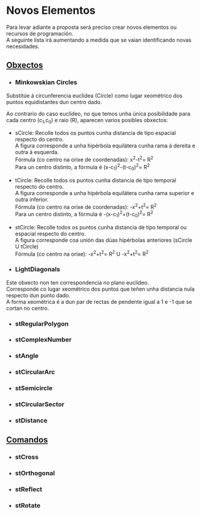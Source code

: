 # Novos Elementos
Para levar adiante a proposta será preciso crear novos elementos ou recursos de programación. <br>
A seguinte lista irá aumentando a medida que se vaian identificando novas necesidades.

## [Obxectos](../documents/GeoGebra/Objects.md)
*  ###  Minkowskian Circles <br>
Substitúe á circunferencia euclidea (Circle) como lugar xeométrico dos puntos equidistantes dun centro dado.

Ao contrario do caso euclídeo, no que temos unha única posibilidade para cada centro (c<sub>1</sub>,c<sub>0</sub>)  e raio (R), aparecen varios posibles obxectos:
* sCircle: 
   Recolle todos os puntos cunha distancia de tipo espacial respecto do centro. <br>
   A figura corresponde a unha hipérbola equilátera cunha rama á dereita e outra á esquerda.<br>
Fórmula (co centro na orixe de coordenadas): x<sup>2</sup>-t<sup>2</sup>= R<sup>2</sup><br> 
      Para un centro distinto, a fórmula é  (x-c<sub>1</sub>)<sup>2</sup>-(t-c<sub>0</sub>)<sup>2</sup>= R<sup>2</sup><br>

* tCircle: 
   Recolle todos os puntos cunha distancia de tipo temporal respecto do centro. <br>
   A figura corresponde a unha hipérbola equilátera cunha rama superior e outra inferior.<br>
Fórmula (co centro na orixe de coordenadas): -x<sup>2</sup>+t<sup>2</sup>= R<sup>2</sup><br>
Para un centro distinto, a fórmula é  -(x-c<sub>1</sub>)<sup>2</sup>+(t-c<sub>0</sub>)<sup>2</sup>= R<sup>2</sup><br> 

* stCircle: 
   Recolle todos os puntos cunha distancia de tipo temporal ou espacial respecto do centro. <br>
   A figura corresponde coa unión das dúas hipérbolas anteriores (sCircle U tCircle)<br>
Fórmula (co centro na orixe): -x<sup>2</sup>+t<sup>2</sup>= R<sup>2</sup>   U   -x<sup>2</sup>+t<sup>2</sup>= R<sup>2</sup><br>


*  ###  LightDiagonals
Este obxecto non ten correspondencia no plano euclídeo. <br>
Corresponde co lugar xeométrico dos puntos que teñen unha distancia nula respecto dun punto dado.<br>
A forma xeométrica é a dun par de rectas de pendente igual a 1 e -1 que se cortan no centro.
  
*  ###  stRegularPolygon
*  ###  stComplexNumber
*  ###  stAngle
*  ###  stCircularArc
*  ###  stSemicircle
*  ###  stCircularSector
*  ###  stDistance

## [Comandos](../documents/GeoGebra/Commands.md)
*  ###  stCross
*  ###  stOrthogonal
*  ###  stReflect
*  ###  stRotate

